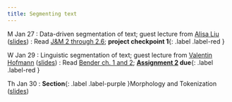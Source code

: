 ```yaml
---
title: Segmenting text
---
```


M Jan 27
: Data-driven segmentation of text; guest lecture from [Alisa Liu](https://alisawuffles.github.io/) ([slides](../assets/docs/tokenization-Alisa-2025-01-27.pdf))
  : Read  [J&M 2 through 2.6](https://web.stanford.edu/~jurafsky/slp3/2.pdf);  **project checkpoint 1**{: .label .label-red }

W Jan 29
: Linguistic segmentation of text; guest lecture from [Valentin Hofmann](https://valentinhofmann.github.io/) ([slides](https://docs.google.com/presentation/d/129QtA_JiPkm-KbIr6cGJMotYWUJdSajA6Euo5imKrWc/edit?usp=sharing))
  : Read [Bender ch. 1 and 2](https://drive.google.com/file/d/14Cz2ajTanHGXWAisRg7B8Wbmg0DOXT2x/view?usp=sharing); **[Assignment 2](../assets/docs/A2.pdf) due**{: .label .label-red }

Th Jan 30
: **Section**{: .label .label-purple }Morphology and Tokenization ([slides](https://docs.google.com/presentation/d/1Qi_6nfQwkgQvWrX3XPZyCMe1iPXe8NHE/edit?usp=sharing&ouid=103588863361589074077&rtpof=true&sd=true))
